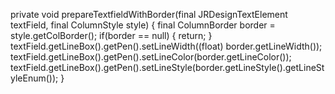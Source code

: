 private void prepareTextfieldWithBorder(final JRDesignTextElement textField, final ColumnStyle style) {
final ColumnBorder border = style.getColBorder();
if(border == null)
{
return;
}
textField.getLineBox().getPen().setLineWidth((float) border.getLineWidth());
textField.getLineBox().getPen().setLineColor(border.getLineColor());
textField.getLineBox().getPen().setLineStyle(border.getLineStyle().getLineStyleEnum());
}